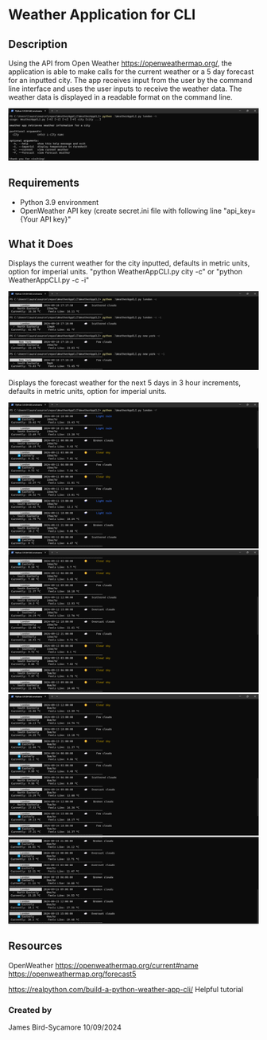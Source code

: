# Weather Application for CLI

## Description
Using the API from Open Weather https://openweathermap.org/, the application is able to make calls for the current weather or a 5 day forecast for an inputted city. The app receives input from the user by the command line interface and uses the user inputs to receive the weather data. The weather data is displayed in a readable format on the command line.

![Weather App help command photo](/Photos/weather_app_help.png)

## Requirements
- Python 3.9 environment
- OpenWeather API key (create secret.ini file with following line "api_key={Your API key}"

## What it Does
Displays the current weather for the city inputted, defaults in metric units, option for imperial units.
"python WeatherAppCLI.py city -c" or "python WeatherAppCLI.py -c -i"

![Weather App current weather](/Photos/weather_app_current.png)

Displays the forecast weather for the next 5 days in 3 hour increments, defaults in metric units, option for imperial units.

![Weather App forecast weather 1](/Photos/weather_app_forecast_1.png)
![Weather App forecast weather 2](/Photos/weather_app_forecast_2.png)
![Weather App forecast weather 3](/Photos/weather_app_forecast_3.png)
![Weather App forecast weather 4](/Photos/weather_app_forecast_4.png)

## Resources
OpenWeather
https://openweathermap.org/current#name
https://openweathermap.org/forecast5

https://realpython.com/build-a-python-weather-app-cli/
Helpful tutorial

### Created by
James Bird-Sycamore  10/09/2024
